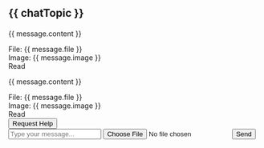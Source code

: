   <div class="container">
    <h2>{{ chatTopic }}</h2>
    <div class="messages">
      <div v-for="(message, index) in messages" :key="index">
        <div v-if="message.sender_id === currentUser.id">
          <p>{{ message.content }}</p>
          <div v-if="message.file">File: {{ message.file }}</div>
          <div v-if="message.image">Image: {{ message.image }}</div>
          <div v-if="message.is_read">Read</div>
        </div>
        <div v-else>
          <p>{{ message.content }}</p>
          <div v-if="message.file">File: {{ message.file }}</div>
          <div v-if="message.image">Image: {{ message.image }}</div>
          <div v-if="message.is_read">Read</div>
          <button @click="requestHelp">Request Help</button>
        </div>
      </div>
    </div>
    <div>
      <input type="text" v-model="newMessage" placeholder="Type your message...">
      <input type="file" ref="fileInput" @change="handleFileUpload">
      <button @click="sendMessage">Send</button>
    </div>
  </div>
</template>

<script>
import axios from 'axios';

export default {
  data() {
    return {
      chatTopic: "",
      messages: [],
      newMessage: "",
      currentUser: {
        id: 1, // ID zalogowanego użytkownika
      },
      recipient_id: 2, // ID odbiorcy (innego użytkownika)
      chat_id: 1, // ID czatu
    };
  },
  created() {
    // Pobierz temat czatu
    this.getChatTopic();

    // Pobierz wiadomości czatu
    this.getChatMessages();
  },
  methods: {
    getChatTopic() {
      axios.get(`/api/chat/${this.chat_id}`)
        .then(response => {
          this.chatTopic = response.data.topic;
        })
        .catch(error => {
          console.error('Error fetching chat topic: ', error);
        });
    },
    getChatMessages() {
      axios.get(`/api/chat/${this.chat_id}/messages`)
        .then(response => {
          this.messages = response.data;
        })
        .catch(error => {
          console.error('Error fetching chat messages: ', error);
        });
    },
    sendMessage() {
      const formData = new FormData();
      formData.append('content', this.newMessage);
      formData.append('sender_id', this.currentUser.id);
      formData.append('receiver_id', this.recipient_id);
      formData.append('chat_id', this.chat_id);

      // Dodaj plik, jeśli został wybrany
      const file = this.$refs.fileInput.files[0];
      if (file) {
        formData.append('file', file);
      }

      axios.post(`/api/chat/${this.chat_id}/messages`, formData, {
        headers: {
          'Content-Type': 'multipart/form-data'
        }
      })
      .then(response => {
        // Dodaj nową wiadomość do lokalnej listy
        this.messages.push(response.data);
        // Wyczyść pole nowej wiadomości i input pliku
        this.newMessage = "";
        this.$refs.fileInput.value = null;
      })
      .catch(error => {
        console.error('Error sending message: ', error);
      });
    },
    handleFileUpload(event) {
      // Obsługa przesyłania plików
    },
    requestHelp() {
      const helpData = {
        chat_id: this.chat_id,
        sender_id: this.currentUser.id,
      };

      axios.post(`/api/help`, helpData)
        .then(response => {
          console.log('Help requested successfully');
        })
        .catch(error => {
          console.error('Error requesting help: ', error);
        });
    }
  }
}
</script>

<style scoped>
.container {
  margin-top: 50px;
}
.messages {
  margin-top: 20px;
}
</style>
